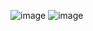 ![image](https://github.com/velicharlagokulkumar/vivado/assets/104726431/2c86f816-4aeb-4b8f-9d4a-f10a5217394c)
![image](https://github.com/velicharlagokulkumar/vivado/assets/104726431/156f6745-b519-4bb9-adef-1668cd0cfb6b)
